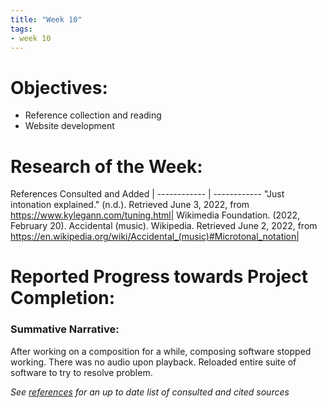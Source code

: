 ```yaml
---
title: "Week 10"
tags:
- week 10
---
```


# Objectives: 
- Reference collection and reading
- Website development

# Research of the Week:
References Consulted and Added | 
------------ | ------------
"Just intonation explained." (n.d.). Retrieved June 3, 2022, from https://www.kylegann.com/tuning.html|
Wikimedia Foundation. (2022, February 20). Accidental (music). Wikipedia. Retrieved June 2, 2022, from https://en.wikipedia.org/wiki/Accidental_(music)#Microtonal_notation|

# Reported Progress towards Project Completion:
### Summative Narrative: 

After working on a composition for a while, composing software stopped working. There was no audio upon playback. Reloaded entire suite of software to try to resolve problem.

*See [references](/notes/vault/references.md) for an up to date list of consulted and cited sources*